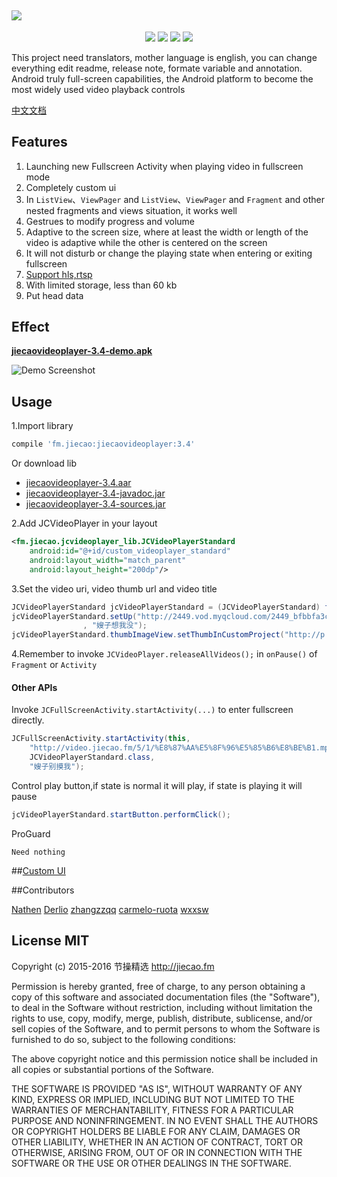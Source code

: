 <a href="https://github.com/lipangit/JieCaoVideoPlayer" target="_blank"><img src="https://raw.githubusercontent.com/lipangit/JieCaoVideoPlayer/develop/screenshots/logo2x.png" style="max-width:100%;"></a>
--
<p align="center">
<a href="http://developer.android.com/index.html"><img src="https://img.shields.io/badge/platform-android-green.svg"></a>
<a href="http://search.maven.org/#artifactdetails%7Cfm.jiecao%7Cjiecaovideoplayer%7C3.4%7Caar"><img src="https://img.shields.io/badge/Maven%20Central-3.4-green.svg"></a>
<a href="http://choosealicense.com/licenses/mit/"><img src="https://img.shields.io/badge/license-MIT-green.svg"></a>
<a href="https://android-arsenal.com/details/1/3269"><img src="https://img.shields.io/badge/Android%20Arsenal-jiecaovideoplayer-green.svg?style=true"></a>
</p>

This project need translators, mother language is english, you can change everything edit readme, release note, formate variable and annotation.
Android truly full-screen capabilities, the Android platform to become the most widely used video playback controls

[中文文档](README-ZH.md)

## Features
1. Launching new Fullscreen Activity when playing video in fullscreen mode
2. Completely custom ui
3. In `ListView`、`ViewPager` and `ListView`、`ViewPager` and `Fragment` and other nested fragments and views situation, it works well
4. Gestrues to modify progress and volume
5. Adaptive to the screen size, where at least the width or length of the video is adaptive while the other  is centered on the screen
6. It will not disturb or change the playing state when entering or exiting fullscreen
7. [Support hls,rtsp](https://developer.android.com/guide/appendix/media-formats.html)
8. With limited storage, less than 60 kb
9. Put head data

## Effect

**[jiecaovideoplayer-3.4-demo.apk](https://raw.githubusercontent.com/lipangit/jiecaovideoplayer/develop/downloads/jiecaovideoplayer-3.4-demo.apk)**

![Demo Screenshot][1]

## Usage
1.Import library
```gradle
compile 'fm.jiecao:jiecaovideoplayer:3.4'
```

Or download lib

* [jiecaovideoplayer-3.4.aar](https://raw.githubusercontent.com/lipangit/jiecaovideoplayer/develop/downloads/jiecaovideoplayer-3.4.aar)
* [jiecaovideoplayer-3.4-javadoc.jar](https://raw.githubusercontent.com/lipangit/jiecaovideoplayer/develop/downloads/jiecaovideoplayer-3.4-javadoc.jar)
* [jiecaovideoplayer-3.4-sources.jar](https://raw.githubusercontent.com/lipangit/jiecaovideoplayer/develop/downloads/jiecaovideoplayer-3.4-sources.jar)

2.Add JCVideoPlayer in your layout
```xml
<fm.jiecao.jcvideoplayer_lib.JCVideoPlayerStandard
    android:id="@+id/custom_videoplayer_standard"
    android:layout_width="match_parent"
    android:layout_height="200dp"/>
```

3.Set the video uri, video thumb url and video title
```java
JCVideoPlayerStandard jcVideoPlayerStandard = (JCVideoPlayerStandard) findViewById(R.id.custom_videoplayer_standard);
jcVideoPlayerStandard.setUp("http://2449.vod.myqcloud.com/2449_bfbbfa3cea8f11e5aac3db03cda99974.f20.mp4"
                , "嫂子想我没");
jcVideoPlayerStandard.thumbImageView.setThumbInCustomProject("http://p.qpic.cn/videoyun/0/2449_43b6f696980311e59ed467f22794e792_1/640");
```

4.Remember to invoke `JCVideoPlayer.releaseAllVideos();` in `onPause()` of `Fragment` or `Activity`

#### Other APIs

Invoke `JCFullScreenActivity.startActivity(...)` to enter fullscreen directly.
```java
JCFullScreenActivity.startActivity(this,
    "http://video.jiecao.fm/5/1/%E8%87%AA%E5%8F%96%E5%85%B6%E8%BE%B1.mp4",
    JCVideoPlayerStandard.class,
    "嫂子别摸我");
```

Control play button,if state is normal it will play, if state is playing it will pause
```java
jcVideoPlayerStandard.startButton.performClick();
```

ProGuard
```
Need nothing
```

##[Custom UI](./README_CUSTOM_UI.md)

##Contributors

[Nathen](https://github.com/lipangit) [Derlio](https://github.com/derlio) [zhangzzqq](https://github.com/zhangzzqq) [carmelo-ruota](https://github.com/carmelo-ruota) [wxxsw](https://github.com/wxxsw)

## License MIT

Copyright (c) 2015-2016 节操精选 http://jiecao.fm

Permission is hereby granted, free of charge, to any person obtaining a copy of this software and associated documentation files (the "Software"), to deal in the Software without restriction, including without limitation the rights to use, copy, modify, merge, publish, distribute, sublicense, and/or sell copies of the Software, and to permit persons to whom the Software is furnished to do so, subject to the following conditions:

The above copyright notice and this permission notice shall be included in all copies or substantial portions of the Software.

THE SOFTWARE IS PROVIDED "AS IS", WITHOUT WARRANTY OF ANY KIND, EXPRESS OR IMPLIED, INCLUDING BUT NOT LIMITED TO THE WARRANTIES OF MERCHANTABILITY, FITNESS FOR A PARTICULAR PURPOSE AND NONINFRINGEMENT. IN NO EVENT SHALL THE AUTHORS OR COPYRIGHT HOLDERS BE LIABLE FOR ANY CLAIM, DAMAGES OR OTHER LIABILITY, WHETHER IN AN ACTION OF CONTRACT, TORT OR OTHERWISE, ARISING FROM, OUT OF OR IN CONNECTION WITH THE SOFTWARE OR THE USE OR OTHER DEALINGS IN THE SOFTWARE.

[1]: ./screenshots/j6.jpg

